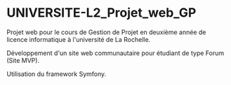 # UNIVERSITE-L2_Projet_web_GP

Projet web pour le cours de Gestion de Projet en deuxième année de licence informatique à l'université de La Rochelle.

Développement d'un site web communautaire pour étudiant de type Forum (Site MVP).

Utilisation du framework Symfony.
